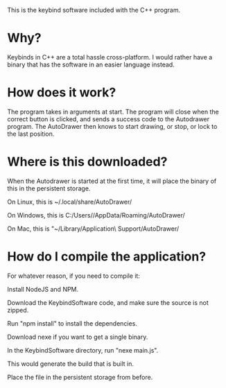 This is the keybind software included with the C++ program.

# Why?

Keybinds in C++ are a total hassle cross-platform. I would rather have a binary that has the software in an easier language instead.

# How does it work?

The program takes in arguments at start. The program will close when the correct button is clicked, and sends a success code to the Autodrawer program. The AutoDrawer then knows to start drawing, or stop, or lock to the last position.

# Where is this downloaded?

When the Autodrawer is started at the first time, it will place the binary of this in the persistent storage.

On Linux, this is ~/.local/share/AutoDrawer/

On Windows, this is C:/Users/<USER>/AppData/Roaming/AutoDrawer/

On Mac, this is "~/Library/Application\ Support/AutoDrawer/

# How do I compile the application?

For whatever reason, if you need to compile it:

Install NodeJS and NPM.

Download the KeybindSoftware code, and make sure the source is not zipped.

Run "npm install" to install the dependencies.

Download nexe if you want to get a single binary.

In the KeybindSoftware directory, run "nexe main.js".

This would generate the build that is built in.

Place the file in the persistent storage from before.
